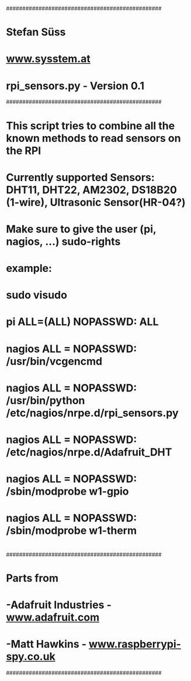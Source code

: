 ################################################
# Stefan Süss
# www.sysstem.at
# rpi_sensors.py - Version 0.1
################################################
# This script tries to combine all the known methods to read sensors on the RPI
# Currently supported Sensors: DHT11, DHT22, AM2302, DS18B20 (1-wire), Ultrasonic Sensor(HR-04?)
# 
# Make sure to give the user (pi, nagios, ...) sudo-rights
# example:
# sudo visudo
# pi ALL=(ALL) NOPASSWD: ALL
# nagios ALL = NOPASSWD: /usr/bin/vcgencmd
# nagios ALL = NOPASSWD: /usr/bin/python /etc/nagios/nrpe.d/rpi_sensors.py
# nagios ALL = NOPASSWD: /etc/nagios/nrpe.d/Adafruit_DHT
# nagios ALL = NOPASSWD: /sbin/modprobe w1-gpio
# nagios ALL = NOPASSWD: /sbin/modprobe w1-therm
#
################################################
# Parts from
# -Adafruit Industries - www.adafruit.com
# -Matt Hawkins - www.raspberrypi-spy.co.uk
################################################
